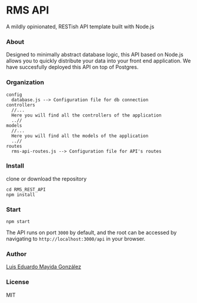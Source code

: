 # RMS API
A mildly opinionated, RESTish API template built with Node.js

### About
Designed to minimally abstract database logic, this API based on Node.js allows you to quickly distribute your data into your front end application. We have succesfully deployed this API on top of Postgres.

### Organization
````
config
  database.js --> Configuration file for db connection
controllers
  //...
  Here you will find all the controllers of the application
  ..//
models
  //...
  Here you will find all the models of the application
  ..//
routes
  rms-api-routes.js --> Configuration file for API's routes
````

### Install
clone or download the repository 
````
cd RMS_REST_API
npm install
````

### Start
````
npm start
````

The API runs on port ````3000```` by default, and the root can be accessed by navigating to ````http://localhost:3000/api```` in your browser.

### Author
[Luis Eduardo Mayida González](https://github.com/lalomayida)

### License
MIT
